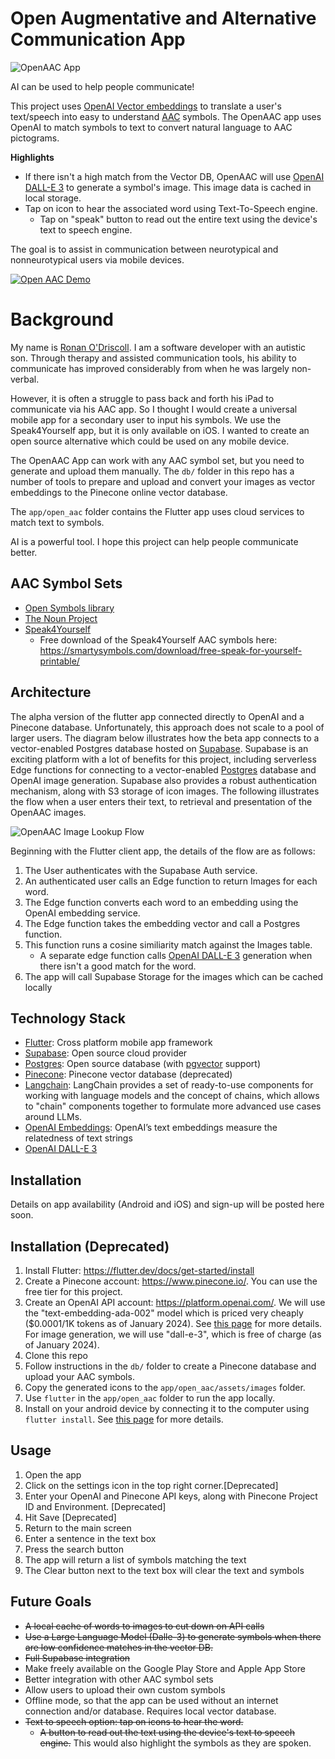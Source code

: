 # Open Augmentative and Alternative Communication App

![OpenAAC App](docs/lets_speak.png?raw=true)

AI can be used to help people communicate!

This project uses [OpenAI Vector embeddings](https://platform.openai.com/docs/guides/embeddings) to translate a user's text/speech into easy to understand [AAC](https://www.asha.org/public/speech/disorders/aac/) symbols. The OpenAAC app uses OpenAI to match symbols to text to convert natural language to AAC pictograms.

**Highlights** 
 * If there isn't a high match from the Vector DB, OpenAAC will use [OpenAI DALL-E 3](https://openai.com/dall-e-3) to generate a symbol's image. This image data is cached in local storage.
 * Tap on icon to hear the associated word using Text-To-Speech engine.
   * Tap on "speak" button to read out the entire text using the device's text to speech engine.

The goal is to assist in communication between neurotypical and nonneurotypical users via mobile devices.

[![Open AAC Demo](https://img.youtube.com/vi/0Lx7t2MB3DI/0.jpg)](https://youtu.be/0Lx7t2MB3DI)

# Background
My name is [Ronan O'Driscoll](https://ronanodriscoll.com/). I am a software developer with an autistic son. Through therapy and assisted communication tools, his ability to communicate has improved considerably from when he was largely non-verbal. 

However, it is often a struggle to pass back and forth his iPad to communicate via his AAC app. So I thought I would create a universal mobile app for a secondary user to input his symbols. We use the Speak4Yourself app, but it is only available on iOS. I wanted to create an open source alternative which could be used on any mobile device.

The OpenAAC App can work with any AAC symbol set, but you need to generate and upload them manually. The `db/` folder in this repo has a number of tools to prepare and upload and convert your images as vector embeddings to the Pinecone online vector database.

The `app/open_aac` folder contains the Flutter app uses cloud services to match text to symbols.

AI is a powerful tool. I hope this project can help people communicate better.

## AAC Symbol Sets 
 * [Open Symbols library](https://www.opensymbols.org/)
 * [The Noun Project](https://thenounproject.com/)
 * [Speak4Yourself](https://speakforyourself.org/)
   * Free download of the Speak4Yourself AAC symbols here: https://smartysymbols.com/download/free-speak-for-yourself-printable/

## Architecture
The alpha version of the flutter app connected directly to OpenAI and a Pinecone database. Unfortunately, this approach does not scale to a pool of larger users. The diagram below illustrates how the beta app connects to a vector-enabled Postgres database hosted on [Supabase](https://supabase.com/). Supabase is an exciting platform with a lot of benefits for this project, including serverless Edge functions for connecting to a vector-enabled [Postgres](https://www.postgresql.org/) database and OpenAI image generation. Supabase also provides a robust authentication mechanism, along with S3 storage of icon images. The following illustrates the flow when a user enters their text, to retrieval and presentation of the OpenAAC images.

![OpenAAC Image Lookup Flow](docs/OpenAAC_Image_Lookup_Flow.png?raw=true)

Beginning with the Flutter client app, the details of the flow are as follows:

 1. The User authenticates with the Supabase Auth service.
 1. An authenticated user calls an Edge function to return Images for each word.
 1. The Edge function converts each word to an embedding using the OpenAI embedding service.
 1. The Edge function takes the embedding vector and call a Postgres function.
 1. This function runs a cosine similiarity match against the Images table.
    * A separate edge function calls [OpenAI DALL-E 3](https://openai.com/dall-e-3) generation when there isn't a good match for the word.
 1. The app will call Supabase Storage for the images which can be cached locally

## Technology Stack
 * [Flutter](https://flutter.dev/): Cross platform mobile app framework
 * [Supabase](https://supabase.com/): Open source cloud provider
 * [Postgres](https://www.postgresql.org/): Open source database (with [pgvector](https://github.com/pgvector/pgvector/) support)
 * [Pinecone](https://pub.dev/packages/pinecone): Pinecone vector database (deprecated)
 * [Langchain](https://pub.dev/packages/langchain): LangChain provides a set of ready-to-use components for working with language models and the concept of chains, which allows to "chain" components together to formulate more advanced use cases around LLMs.
 * [OpenAI Embeddings](https://platform.openai.com/docs/guides/embeddings): OpenAI’s text embeddings measure the relatedness of text strings
 * [OpenAI DALL-E 3](https://openai.com/dall-e-3)

 ## Installation
 Details on app availability (Android and iOS) and sign-up will be posted here soon.

 ## Installation (Deprecated)
  1. Install Flutter: https://flutter.dev/docs/get-started/install
  2. Create a Pinecone account: https://www.pinecone.io/. You can use the free tier for this project.
  3. Create an OpenAI API account: https://platform.openai.com/. We will use the "text-embedding-ada-002" model which is priced very cheaply ($0.0001/1K tokens as of January 2024). See [this page](https://openai.com/pricing#language-models) for more details. For image generation, we will use "dall-e-3", which is free of charge (as of January 2024).
  4. Clone this repo
  5. Follow instructions in the `db/` folder to create a Pinecone database and upload your AAC symbols.
  6. Copy the generated icons to the `app/open_aac/assets/images` folder.
  7. Use `flutter` in the `app/open_aac` folder to run the app locally.
  8. Install on your android device by connecting it to the computer using `flutter install`. See [this page](https://docs.flutter.dev/deployment/android#install-an-apk-on-a-device) for more details.

## Usage
  1. Open the app
  2. Click on the settings icon in the top right corner.[Deprecated]
  3. Enter your OpenAI and Pinecone API keys, along with Pinecone Project ID and Environment. [Deprecated]
  4. Hit Save [Deprecated]
  5. Return to the main screen
  6. Enter a sentence in the text box
  7. Press the search button
  8. The app will return a list of symbols matching the text
  9. The Clear button next to the text box will clear the text and symbols

## Future Goals
 * ~~A local cache of words to images to cut down on API calls~~
 * ~~Use a Large Language Model (Dalle-3) to generate symbols when there are low confidence matches in the vector DB.~~
 * ~~Full Supabase integration~~
 * Make freely available on the Google Play Store and Apple App Store
 * Better integration with other AAC symbol sets
 * Allow users to upload their own custom symbols
 * Offline mode, so that the app can be used without an internet connection and/or database. Requires local vector database.
 * ~~Text to speech option: tap on icons to hear the word.~~ 
   * ~~A button to read out the text using the device's text to speech engine.~~ This would also highlight the symbols as they are spoken.
